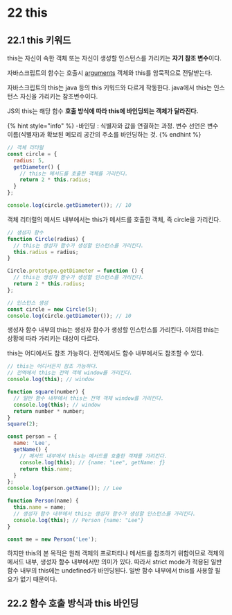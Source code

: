 # 22 this

## 22.1 this 키워드

this는 자신이 속한 객체 또는 자신이 생성할 인스턴스를 가리키는 **자기 참조 변수**이다.

자바스크립트의 함수는 호출시 [arguments](18.md#18.2.1-arguments) 객체와 this를 암묵적으로 전달받는다.&#x20;

자바스크립트의 this는 java 등의 this 키워드와 다르게 작동한다. java에서 this는 인스턴스 자신을 가리키는 참조변수이다.&#x20;

JS의 this는 해당 함수 **호출 방식에 따라 this에 바인딩되는 객체가 달라진다.**

{% hint style="info" %}
\-바인딩 : 식별자와 값을 연결하는 과정. 변수 선언은 변수 이름(식별자)과 확보된 메모리 공간의 주소를 바인딩하는 것.&#x20;
{% endhint %}

```javascript
// 객체 리터럴
const circle = {
  radius: 5,
  getDiameter() {
    // this는 메서드를 호출한 객체를 가리킨다.
    return 2 * this.radius;
  }
};

console.log(circle.getDiameter()); // 10
```

객체 리터럴의 메서드 내부에서는 this가 메서드를 호출한 객체, 즉 circle을 가리킨다.

```javascript
// 생성자 함수
function Circle(radius) {
  // this는 생성자 함수가 생성할 인스턴스를 가리킨다.
  this.radius = radius;
}

Circle.prototype.getDiameter = function () {
  // this는 생성자 함수가 생성할 인스턴스를 가리킨다.
  return 2 * this.radius;
};

// 인스턴스 생성
const circle = new Circle(5);
console.log(circle.getDiameter()); // 10
```

&#x20;생성자 함수 내부의 this는 생성자 함수가 생성할 인스턴스를 가리킨다. 이처럼 this는 상황에 따라 가리키는 대상이 다르다.&#x20;



this는 어디에서도 참조 가능하다. 전역에서도 함수 내부에서도 참조할 수 있다.&#x20;

```javascript
// this는 어디서든지 참조 가능하다.
// 전역에서 this는 전역 객체 window를 가리킨다.
console.log(this); // window

function square(number) {
  // 일반 함수 내부에서 this는 전역 객체 window를 가리킨다.
  console.log(this); // window
  return number * number;
}
square(2);

const person = {
  name: 'Lee',
  getName() {
    // 메서드 내부에서 this는 메서드를 호출한 객체를 가리킨다.
    console.log(this); // {name: "Lee", getName: ƒ}
    return this.name;
  }
};
console.log(person.getName()); // Lee

function Person(name) {
  this.name = name;
  // 생성자 함수 내부에서 this는 생성자 함수가 생성할 인스턴스를 가리킨다.
  console.log(this); // Person {name: "Lee"}
}

const me = new Person('Lee');
```

하지만 this의 본 목적은 원래 객체의 프로퍼티나 메서드를 참조하기 위함이므로 객체의 메서드 내부, 생성자 함수 내부에서만 의미가 있다. 따라서 strict mode가 적용된 일반 함수 내부의 this에는 undefined가 바인딩된다. 일반 함수 내부에서 this를 사용할 필요가 없기 때문이다.&#x20;





## 22.2 함수 호출 방식과 this 바인딩









